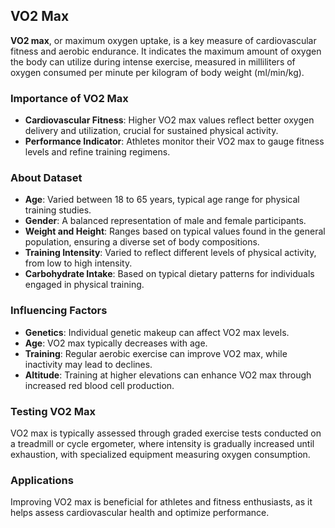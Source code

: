 ## VO2 Max

**VO2 max**, or maximum oxygen uptake, is a key measure of cardiovascular fitness and aerobic endurance. It indicates the maximum amount of oxygen the body can utilize during intense exercise, measured in milliliters of oxygen consumed per minute per kilogram of body weight (ml/min/kg).

### Importance of VO2 Max
- **Cardiovascular Fitness**: Higher VO2 max values reflect better oxygen delivery and utilization, crucial for sustained physical activity.
- **Performance Indicator**: Athletes monitor their VO2 max to gauge fitness levels and refine training regimens.
  
### About Dataset
- **Age**: Varied between 18 to 65 years, typical age range for physical training studies.
- **Gender**: A balanced representation of male and female participants.
- **Weight and Height**: Ranges based on typical values found in the general population, ensuring a diverse set of body compositions.
- **Training Intensity**: Varied to reflect different levels of physical activity, from low to high intensity.
- **Carbohydrate Intake**: Based on typical dietary patterns for individuals engaged in physical training.

### Influencing Factors
- **Genetics**: Individual genetic makeup can affect VO2 max levels.
- **Age**: VO2 max typically decreases with age.
- **Training**: Regular aerobic exercise can improve VO2 max, while inactivity may lead to declines.
- **Altitude**: Training at higher elevations can enhance VO2 max through increased red blood cell production.

### Testing VO2 Max
VO2 max is typically assessed through graded exercise tests conducted on a treadmill or cycle ergometer, where intensity is gradually increased until exhaustion, with specialized equipment measuring oxygen consumption.

### Applications
Improving VO2 max is beneficial for athletes and fitness enthusiasts, as it helps assess cardiovascular health and optimize performance.

